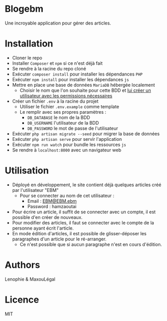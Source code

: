 # Blogebm

Une incroyable application pour gérer des articles.

# Installation

* Cloner le repo
* Installer ```Composer``` et ```npm``` si ce n'est déjà fait
* Se rendre à la racine du repo cloné
* Exécuter ```composer install``` pour installer les dépendances ```PHP```
* Exécuter ```npm install``` pour installer les dépendances ```js```
* Mettre en place une base de données ```MariaDB``` hébergée localement
    * Choisir le nom que l'on souhaite pour cette BDD et [lui créer un utilisateur avec les permissions nécessaires](http://www.daniloaz.com/en/how-to-create-a-user-in-mysql-mariadb-and-grant-permissions-on-a-specific-database/)
* Créer un fichier ```.env``` à la racine du projet
    * Utiliser le fichier ```.env.example``` comme template
    * Le remplir avec ses propres paramètres :
        * ```DB_DATABASE``` le nom de la BDD
        * ```DB_USERNAME``` l'utilisateur de la BDD
        * ```DB_PASSWORD``` le mot de passe de l'utilisateur
* Exécuter ```php artisan migrate --seed``` pour migrer la base de données
* Exécuter ```php artisan serve``` pour servir l'application
* Exécuter ```npm run watch``` pour bundle les ressources ```js```
* Se rendre à ```localhost:8000``` avec un navigateur web

# Utilisation

* Déployé en développement, le site contient déjà quelques articles créé par l'utilisateur "EBM"
    * Pour se connecter au nom de cet utilisateur :
        * Email : EBM@EBM.ebm
        * Password : hamzaoutai
* Pour écrire un article, il suffit de se connecter avec un compte, il est possible d'en créer de nouveaux.
* Pour modifier des articles, il faut se connecter avec le compte de la personne ayant écrit l'article.
* En mode édition d'articles, il est possible de glisser-déposer les paragraphes d'un article pour le ré-arranger.
    * Ce n'est possible que si aucun paragraphe n'est en cours d'édition.
    
# Authors

Lenophie & MaxouLégal

# Licence

MIT